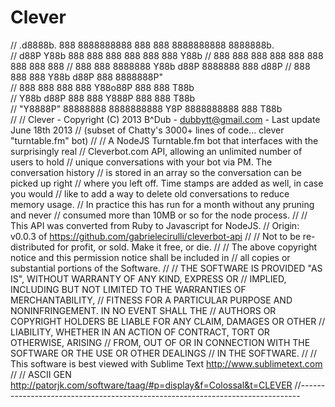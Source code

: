 Clever
======

//  .d8888b.  888      8888888888 888     888 8888888888 8888888b.  
// d88P  Y88b 888      888        888     888 888        888   Y88b 
// 888    888 888      888        888     888 888        888    888 
// 888        888      8888888    Y88b   d88P 8888888    888   d88P 
// 888        888      888         Y88b d88P  888        8888888P"  
// 888    888 888      888          Y88o88P   888        888 T88b   
// Y88b  d88P 888      888           Y888P    888        888  T88b  
//  "Y8888P"  88888888 8888888888     Y8P     8888888888 888   T88b                                                  
//
// Clever - Copyright (C) 2013 B^Dub - dubbytt@gmail.com - Last update June 18th 2013
// (subset of Chatty's 3000+ lines of code... clever "turntable.fm" bot)
//
// A NodeJS Turntable.fm bot that interfaces with the surprisingly real
// Cleverbot.com API, allowing an unlimited number of users to hold
// unique conversations with your bot via PM.  The conversation history
// is stored in an array so the conversation can be picked up right 
// where you left off.  Time stamps are added as well, in case you would
// like to add a way to delete old conversations to reduce memory usage.
// In practice this has run for a month without any pruning and never 
// consumed more than 10MB or so for the node process.
//
// This API was converted from Ruby to Javascript for NodeJS.
// Origin: v0.0.3 of https://github.com/gabrielecirulli/cleverbot-api
//
// Not to be re-distributed for profit, or sold. Make it free, or die.
//
// The above copyright notice and this permission notice shall be included in
// all copies or substantial portions of the Software.
//
// THE SOFTWARE IS PROVIDED "AS IS", WITHOUT WARRANTY OF ANY KIND, EXPRESS OR
// IMPLIED, INCLUDING BUT NOT LIMITED TO THE WARRANTIES OF MERCHANTABILITY,
// FITNESS FOR A PARTICULAR PURPOSE AND NONINFRINGEMENT. IN NO EVENT SHALL THE
// AUTHORS OR COPYRIGHT HOLDERS BE LIABLE FOR ANY CLAIM, DAMAGES OR OTHER
// LIABILITY, WHETHER IN AN ACTION OF CONTRACT, TORT OR OTHERWISE, ARISING
// FROM, OUT OF OR IN CONNECTION WITH THE SOFTWARE OR THE USE OR OTHER DEALINGS
// IN THE SOFTWARE.
//
// This software is best viewed with Sublime Text http://www.sublimetext.com
//
// ASCII GEN http://patorjk.com/software/taag/#p=display&f=Colossal&t=CLEVER
//------------------------------------------------------------------------------
